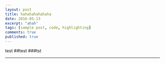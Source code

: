 ```yaml
---
layout: post
title: hahahahahahaha
date: 2016-05-13
excerpt: "ahah"
tags: [sample post, code, highlighting]
comments: true
published: true
---
```

test
##test
###tst
***

